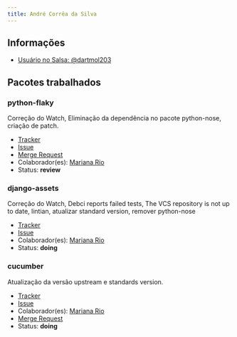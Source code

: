 ```yaml
---
title: André Corrêa da Silva
---
```


## Informações

- [Usuário no Salsa: @dartmol203](https://salsa.debian.org/dartmol203)

## Pacotes trabalhados

### python-flaky

Correção do Watch, Eliminação da dependência no pacote python-nose, criação de patch.

- [Tracker](https://tracker.debian.org/pkg/python-flaky)
- [Issue](https://salsa.debian.org/debian-brasilia-team/docs/-/issues/65)
- [Merge Request](https://salsa.debian.org/python-team/packages/python-flaky/-/merge_requests/2)
- Colaborador(es): [Mariana Rio](https://salsa.debian.org/mprio_zip)
- Status: **review**

### django-assets

Correção do Watch, Debci reports failed tests, The VCS repository is not up to date, lintian, atualizar standard version, remover python-nose

- [Tracker](https://tracker.debian.org/pkg/django-assets)
- [Issue](https://salsa.debian.org/debian-brasilia-team/docs/-/issues/109)
- Colaborador(es): [Mariana Rio](https://salsa.debian.org/mprio_zip)
- Status: **doing**

### cucumber

Atualização da versão upstream e standards version.

- [Tracker](https://tracker.debian.org/pkg/cucumber)
- [Issue](https://salsa.debian.org/debian-brasilia-team/docs/-/issues/121)
- Colaborador(es): [Mariana Rio](https://salsa.debian.org/mprio_zip)
- [Merge Request]()
- Status: **doing**